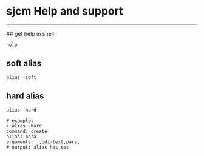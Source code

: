 # sjcm Help and support

<hr>
## get help in shell

```
help
```

## soft alias

```
alias -soft
```

## hard alias

```
alias -hard
```

```
# example:
> alias -hard
command: create
alias: para
arguments:  ,bdi-text,para, 
# output: alias has set
```

